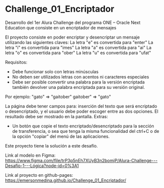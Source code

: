 # Challenge_01_Encriptador
Desarrollo del 1er Alura Challenge  del programa ONE – Oracle Next Education que consiste en un encriptador de mensajes 

El proyecto consiste en poder encriptar y desencriptar un mensaje utilizando las siguientes claves: 
La letra "e" es convertida para "enter"
La letra "i" es convertida para "imes"
La letra "a" es convertida para "ai"
La letra "o" es convertida para "ober"
La letra "u" es convertida para "ufat"

Requisitos:
- Debe funcionar solo con letras minúsculas
- No deben ser utilizados letras con acentos ni caracteres especiales
- Debe ser posible convertir una palabra para la versión encriptada también devolver una palabra encriptada para su versión original.

Por ejemplo:
"gato" => "gaitober"
gaitober" => "gato"

La página debe tener campos para: 
inserción del texto que será encriptado o desencriptado, y el usuario debe poder escoger entre as dos opciones.
El resultado debe ser mostrado en la pantalla.
Extras:
- Un botón que copie el texto encriptado/desencriptado para la sección de transferencia, o sea que tenga la misma funcionalidad del ctrl+C o de la opción "copiar" del menú de las aplicaciones.

Este proyecto tiene la solución a este desafío. 

Link al modelo en Figma: https://www.figma.com/file/trP3p5nEh7XUyB3n2bomjP/Alura-Challenge---Desafío-1---Lógica?node-id=0%3A1

Link al proyecto en github-pages: https://emersonmedina.github.io/Challenge_01_Encriptador/

